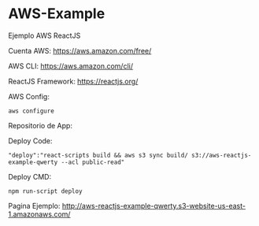 # AWS-Example
 Ejemplo AWS ReactJS

 Cuenta AWS: 
 https://aws.amazon.com/free/

AWS CLI: 
https://aws.amazon.com/cli/

ReactJS Framework:
https://reactjs.org/

AWS Config:

    aws configure

Repositorio de App:


Deploy Code:
        
    "deploy":"react-scripts build && aws s3 sync build/ s3://aws-reactjs-example-qwerty --acl public-read"

Deploy CMD: 
    
    npm run-script deploy

Pagina Ejemplo:
http://aws-reactjs-example-qwerty.s3-website-us-east-1.amazonaws.com/